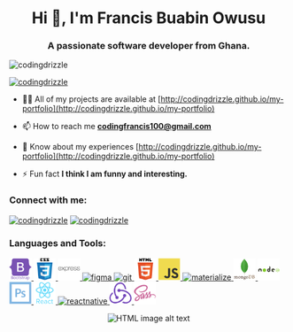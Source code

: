 <!--[![MasterHead](https://developers.giphy.com/branch/master/static/api-512d36c09662682717108a38bbb5c57d.gif)](http://codingdrizzle.github.io/my-portfolio)-->
<h1 align="center">Hi 👋, I'm Francis Buabin Owusu</h1>
<h3 align="center">A passionate software developer from Ghana.</h3>

<p align="left"> 
  <img src="https://komarev.com/ghpvc/?username=codingdrizzle&label=Profile%20views&color=0e75b6&style=flat" alt="codingdrizzle" /> 
</p>

<!-- <p align="left"> <a href="https://github.com/ryo-ma/github-profile-trophy"><img src="https://github-profile-trophy.vercel.app/?username=codingdrizzle" alt="codingdrizzle" /></a> </p> -->

<p align="left"> <a href="https://twitter.com/codingdrizzle" target="blank"><img src="https://img.shields.io/twitter/follow/codingdrizzle?logo=twitter&style=for-the-badge" alt="codingdrizzle" /></a> </p>

- 👨‍💻 All of my projects are available at [http://codingdrizzle.github.io/my-portfolio](http://codingdrizzle.github.io/my-portfolio)

- 📫 How to reach me **codingfrancis100@gmail.com**

- 📄 Know about my experiences [http://codingdrizzle.github.io/my-portfolio](http://codingdrizzle.github.io/my-portfolio)

- ⚡ Fun fact **I think I am funny and interesting.**

<h3 align="left">Connect with me:</h3>
<p align="left">
<a href="https://twitter.com/codingdrizzle" target="blank"><img align="center" src="https://raw.githubusercontent.com/rahuldkjain/github-profile-readme-generator/master/src/images/icons/Social/twitter.svg" alt="codingdrizzle" height="30" width="40" /></a>
<a href="https://linkedin.com/in/codingdrizzle" target="blank"><img align="center" src="https://raw.githubusercontent.com/rahuldkjain/github-profile-readme-generator/master/src/images/icons/Social/linked-in-alt.svg" alt="codingdrizzle" height="30" width="40" /></a>
</p>

<h3 align="left">Languages and Tools:</h3>
<p align="left"> <a href="https://getbootstrap.com" target="_blank" rel="noreferrer">
  <img src="https://raw.githubusercontent.com/devicons/devicon/master/icons/bootstrap/bootstrap-plain-wordmark.svg" alt="bootstrap" width="40" height="40"/> </a> <a href="https://www.w3schools.com/css/" target="_blank" rel="noreferrer"> <img src="https://raw.githubusercontent.com/devicons/devicon/master/icons/css3/css3-original-wordmark.svg" alt="css3" width="40" height="40"/> </a> <a href="https://expressjs.com" target="_blank" rel="noreferrer"> <img src="https://raw.githubusercontent.com/devicons/devicon/master/icons/express/express-original-wordmark.svg" alt="express" width="40" height="40"/> </a> <a href="https://www.figma.com/" target="_blank" rel="noreferrer"> <img src="https://www.vectorlogo.zone/logos/figma/figma-icon.svg" alt="figma" width="40" height="40"/> </a> <a href="https://git-scm.com/" target="_blank" rel="noreferrer"> <img src="https://www.vectorlogo.zone/logos/git-scm/git-scm-icon.svg" alt="git" width="40" height="40"/> </a> <a href="https://www.w3.org/html/" target="_blank" rel="noreferrer"> <img src="https://raw.githubusercontent.com/devicons/devicon/master/icons/html5/html5-original-wordmark.svg" alt="html5" width="40" height="40"/> </a> <a href="https://developer.mozilla.org/en-US/docs/Web/JavaScript" target="_blank" rel="noreferrer"> <img src="https://raw.githubusercontent.com/devicons/devicon/master/icons/javascript/javascript-original.svg" alt="javascript" width="40" height="40"/> </a> <a href="https://materializecss.com/" target="_blank" rel="noreferrer"> <img src="https://raw.githubusercontent.com/prplx/svg-logos/5585531d45d294869c4eaab4d7cf2e9c167710a9/svg/materialize.svg" alt="materialize" width="40" height="40"/> </a> <a href="https://www.mongodb.com/" target="_blank" rel="noreferrer"> <img src="https://raw.githubusercontent.com/devicons/devicon/master/icons/mongodb/mongodb-original-wordmark.svg" alt="mongodb" width="40" height="40"/> </a> <a href="https://nodejs.org" target="_blank" rel="noreferrer"> <img src="https://raw.githubusercontent.com/devicons/devicon/master/icons/nodejs/nodejs-original-wordmark.svg" alt="nodejs" width="40" height="40"/> </a> <a href="https://www.photoshop.com/en" target="_blank" rel="noreferrer"> <img src="https://raw.githubusercontent.com/devicons/devicon/master/icons/photoshop/photoshop-line.svg" alt="photoshop" width="40" height="40"/> </a> <a href="https://reactjs.org/" target="_blank" rel="noreferrer"> <img src="https://raw.githubusercontent.com/devicons/devicon/master/icons/react/react-original-wordmark.svg" alt="react" width="40" height="40"/> </a> <a href="https://reactnative.dev/" target="_blank" rel="noreferrer"> <img src="https://reactnative.dev/img/header_logo.svg" alt="reactnative" width="40" height="40"/> </a> <a href="https://redux.js.org" target="_blank" rel="noreferrer"> <img src="https://raw.githubusercontent.com/devicons/devicon/master/icons/redux/redux-original.svg" alt="redux" width="40" height="40"/> </a> <a href="https://sass-lang.com" target="_blank" rel="noreferrer"> <img src="https://raw.githubusercontent.com/devicons/devicon/master/icons/sass/sass-original.svg" alt="sass" width="40" height="40"/> </a> </p>

<div align="center">
  <img src="https://developers.giphy.com/branch/master/static/api-512d36c09662682717108a38bbb5c57d.gif"
       alt="HTML image alt text"
       title="Optional image title"
       width="70%"
  />
</div>
